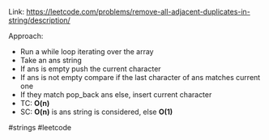 Link: https://leetcode.com/problems/remove-all-adjacent-duplicates-in-string/description/

Approach:
- Run a while loop iterating over the array
- Take an ans string
- If ans is empty push the current character
- If ans is not empty compare if the last character of ans matches current one
- If they match pop_back ans else, insert current character
- TC: **O(n)**
- SC: **O(n)** is ans string is considered, else **O(1)**

#strings #leetcode 